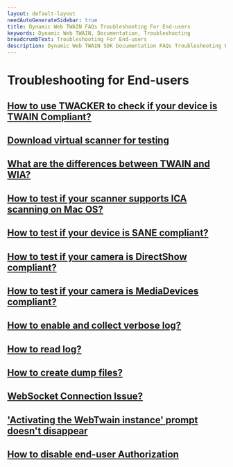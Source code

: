 ```yaml
---
layout: default-layout
needAutoGenerateSidebar: true
title: Dynamic Web TWAIN FAQs Troubleshooting For End-users
keywords: Dynamic Web TWAIN, Documentation, Troubleshooting
breadcrumbText: Troubleshooting For End-users
description: Dynamic Web TWAIN SDK Documentation FAQs Troubleshooting For End-users
---
```


# Troubleshooting for End-users

## [How to use TWACKER to check if your device is TWAIN Compliant?]({{site.indepth}}faqs/troubleshooting/How-to-use-TWACKER-to-check-if-your-device-is-TWAIN-Compliant.html)

## [Download virtual scanner for testing]({{site.indepth}}faqs/troubleshooting/Download-virtual-scanner-for-testing.html)

## [What are the differences between TWAIN and WIA?]({{site.indepth}}faqs/troubleshooting/What-are-the-differences-between-TWAIN-and-WIA.html)

## [How to test if your scanner supports ICA scanning on Mac OS?]({{site.indepth}}faqs/troubleshooting/How-to-test-if-your-scanner-supports-ICA-scanning-on-Mac-OS.html)

## [How to test if your device is SANE compliant?]({{site.indepth}}faqs/troubleshooting/How-to-test-if-your-device-is-SANE-compliant.html)

## [How to test if your camera is DirectShow compliant?]({{site.indepth}}faqs/troubleshooting/How-to-test-if-your-camera-is-DirectShow-compliant.html)

## [How to test if your camera is MediaDevices compliant?]({{site.indepth}}faqs/troubleshooting/How-to-test-if-your-camera-is-MediaDevices-compliant.html)

## [How to enable and collect verbose log?]({{site.indepth}}faqs/troubleshooting/How-to-enable-and-collect-verbose-log.html)

## [How to read log?]({{site.indepth}}faqs/troubleshooting/How-to-read-log.html)

## [How to create dump files?]({{site.indepth}}faqs/troubleshooting/How-to-create-dump-files.html)

## [WebSocket Connection Issue?]({{site.indepth}}faqs/troubleshooting/WebSocket-Connection-Issue.html)

## ['Activating the WebTwain instance' prompt doesn't disappear]({{site.indepth}}faqs/troubleshooting/activating-the-WebTwain-instance-prompt-doesnt-disappear.html)

## [How to disable end-user Authorization]({{site.indepth}}faqs/troubleshooting/how-to-disable-end-user-authorization.html)

